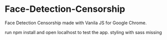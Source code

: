 # Face-Detection-Censorship
Face Detection Censorship made with Vanila JS for Google Chrome.

run npm install and open localhost to test the app.
styling with sass missing
